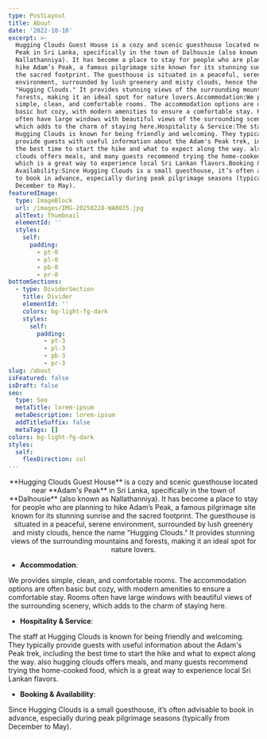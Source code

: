 ```yaml
---
type: PostLayout
title: About
date: '2022-10-10'
excerpt: >-
  Hugging Clouds Guest House is a cozy and scenic guesthouse located near Adam's
  Peak in Sri Lanka, specifically in the town of Dalhousie (also known as
  Nallathanniya). It has become a place to stay for people who are planning to
  hike Adam’s Peak, a famous pilgrimage site known for its stunning sunrise and
  the sacred footprint. The guesthouse is situated in a peaceful, serene
  environment, surrounded by lush greenery and misty clouds, hence the name
  "Hugging Clouds." It provides stunning views of the surrounding mountains and
  forests, making it an ideal spot for nature lovers.Accommodation:We provides
  simple, clean, and comfortable rooms. The accommodation options are often
  basic but cozy, with modern amenities to ensure a comfortable stay. Rooms
  often have large windows with beautiful views of the surrounding scenery,
  which adds to the charm of staying here.Hospitality & Service:The staff at
  Hugging Clouds is known for being friendly and welcoming. They typically
  provide guests with useful information about the Adam's Peak trek, including
  the best time to start the hike and what to expect along the way. also hugging
  clouds offers meals, and many guests recommend trying the home-cooked food,
  which is a great way to experience local Sri Lankan flavors.Booking &
  Availability:Since Hugging Clouds is a small guesthouse, it’s often advisable
  to book in advance, especially during peak pilgrimage seasons (typically from
  December to May).
featuredImage:
  type: ImageBlock
  url: /images/IMG-20250228-WA0035.jpg
  altText: Thumbnail
  elementId: ''
  styles:
    self:
      padding:
        - pt-0
        - pl-0
        - pb-0
        - pr-0
bottomSections:
  - type: DividerSection
    title: Divider
    elementId: ''
    colors: bg-light-fg-dark
    styles:
      self:
        padding:
          - pt-3
          - pl-3
          - pb-3
          - pr-3
slug: /about
isFeatured: false
isDraft: false
seo:
  type: Seo
  metaTitle: lorem-ipsum
  metaDescription: lorem-ipsum
  addTitleSuffix: false
  metaTags: []
colors: bg-light-fg-dark
styles:
  self:
    flexDirection: col
---
```

<div style="text-align: center">**Hugging Clouds Guest House** is a cozy and scenic guesthouse located near **Adam's Peak** in Sri Lanka, specifically in the town of **Dalhousie** (also known as Nallathanniya). It has become a place to stay for people who are planning to hike Adam’s Peak, a famous pilgrimage site known for its stunning sunrise and the sacred footprint. The guesthouse is situated in a peaceful, serene environment, surrounded by lush greenery and misty clouds, hence the name "Hugging Clouds." It provides stunning views of the surrounding mountains and forests, making it an ideal spot for nature lovers.</div>

*   **Accommodation**:

We provides simple, clean, and comfortable rooms. The accommodation options are often basic but cozy, with modern amenities to ensure a comfortable stay. Rooms often have large windows with beautiful views of the surrounding scenery, which adds to the charm of staying here.



*    **Hospitality & Service**:

The staff at Hugging Clouds is known for being friendly and welcoming. They typically provide guests with useful information about the Adam's Peak trek, including the best time to start the hike and what to expect along the way. also hugging clouds offers meals, and many guests recommend trying the home-cooked food, which is a great way to experience local Sri Lankan flavors.



*   **Booking & Availability**:

Since Hugging Clouds is a small guesthouse, it’s often advisable to book in advance, especially during peak pilgrimage seasons (typically from December to May).





